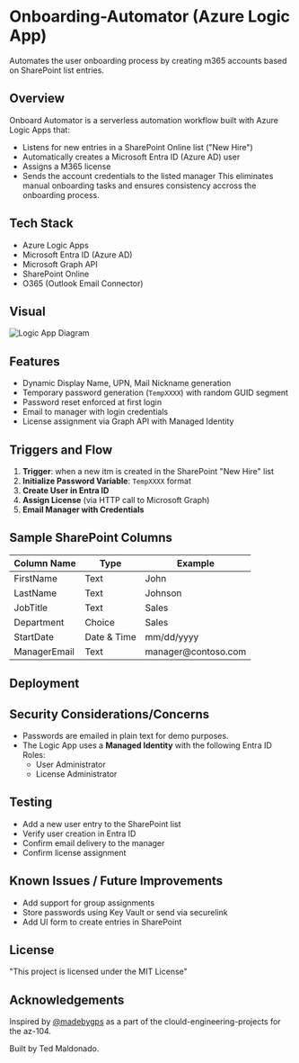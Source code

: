 # Onboarding-Automator (Azure Logic App) 
Automates the user onboarding process by creating m365 accounts based on SharePoint list entries.
## Overview 
Onboard Automator is a serverless automation workflow built with Azure Logic Apps that:
- Listens for new entries in a SharePoint Online list ("New Hire")
- Automatically creates a Microsoft Entra ID (Azure AD) user
- Assigns a M365 license
- Sends the account credentials to the listed manager
This eliminates manual onboarding tasks and ensures consistency accross the onboarding process.
## Tech Stack
- Azure Logic Apps
- Microsoft Entra ID (Azure AD)
- Microsoft Graph API
- SharePoint Online
- O365 (Outlook Email Connector)
## Visual
![Logic App Diagram](onboard-diagram.svg)
## Features
- Dynamic Display Name, UPN, Mail Nickname generation
- Temporary password generation (```TempXXXX```) with random GUID segment
- Password reset enforced at first login
- Email to manager with login credentials
- License assignment via Graph API with Managed Identity
## Triggers and Flow
1. **Trigger**: when a new itm is created in the SharePoint "New Hire" list
2. **Initialize Password Variable**: ```TempXXXX``` format
3. **Create User in Entra ID**
4. **Assign License** (via HTTP call to Microsoft Graph)
5. **Email Manager with Credentials**
## Sample SharePoint Columns
| Column Name | Type | Example |
| --- | --- | --- |
| FirstName | Text | John |
| LastName | Text | Johnson |
| JobTitle | Text | Sales |
| Department | Choice | Sales |
| StartDate | Date & Time | mm/dd/yyyy |
| ManagerEmail| Text | manager&#xfeff;@&#xfeff;contoso.com |
## Deployment

 ## Security Considerations/Concerns
 - Passwords are emailed in plain text for demo purposes.
 - The Logic App uses a **Managed Identity** with the following Entra ID Roles:
    - User Administrator
    - License Administrator 
 ## Testing
 - Add a new user entry to the SharePoint list
 - Verify user creation in Entra ID
 - Confirm email delivery to the manager
 - Confirm license assignment
## Known Issues / Future Improvements
- Add support for group assignments
- Store passwords using Key Vault or send via securelink
- Add UI form to create entries in SharePoint 
## License
"This project is licensed under the MIT License"
## Acknowledgements
Inspired by [@madebygps](https://github.com/madebygps) as a part of the clould-engineering-projects for the az-104.

Built by Ted Maldonado.

